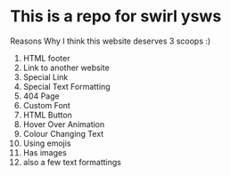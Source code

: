 # This is a repo for swirl ysws

Reasons Why I think this website deserves 3 scoops :)
1. HTML footer
2. Link to another website
3. Special Link
4. Special Text Formatting
5. 404 Page
6. Custom Font
7. HTML Button
8. Hover Over Animation
9. Colour Changing Text
10. Using emojis
11. Has images
12. also a few text formattings
